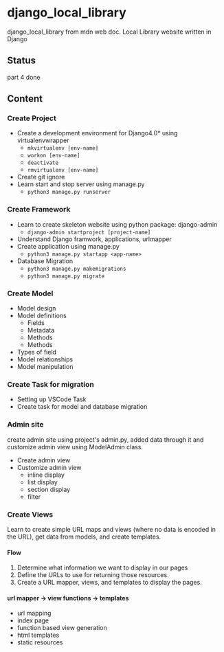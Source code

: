 # django_local_library

django_local_library from mdn web doc. Local Library website written in Django

## Status

part 4 done

## Content

### Create Project

* Create a development environment for Django4.0* using virtualenvwrapper
  * `mkvirtualenv [env-name]`
  * `workon [env-name]`
  * `deactivate`
  * `rmvirtualenv [env-name]`
* Create git ignore
* Learn start and stop server using manage.py
  * `python3 manage.py runserver`

### Create Framework

* Learn to create skeleton website using python package: django-admin
  * `django-admin startproject [project-name]`
* Understand Django framwork, applications, urlmapper
* Create application using manage.py
  * `python3 manage.py startapp <app-name>`
* Database Migration
  * `python3 manage.py makemigrations`
  * `python3 manage.py migrate`

### Create Model

* Model design
* Model definitions
  * Fields
  * Metadata
  * Methods
  * Methods
* Types of field
* Model relationships
* Model manipulation

### Create Task for migration

* Setting up VSCode Task
* Create task for model and database migration

### Admin site

create admin site using project's admin.py, added data through it and customize admin view using ModelAdmin class.

* Create admin view
* Customize admin view
  * inline display
  * list display
  * section display
  * filter

### Create Views

Learn to create simple URL maps and views (where no data is encoded in the URL), get data from models, and create templates.

#### Flow

1. Determine what information we want to display in our pages
2. Define the URLs to use for returning those resources.
3. Create a URL mapper, views, and templates to display the pages.

#### url mapper -> view functions -> templates

* url mapping
* index page
* function based view generation
* html templates
* static resources
